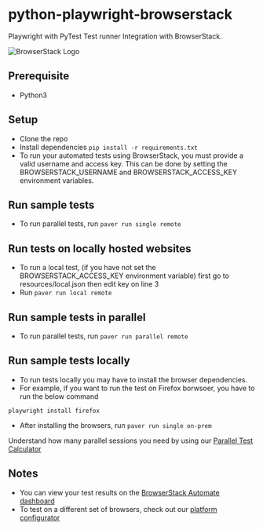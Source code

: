 # python-playwright-browserstack

Playwright with PyTest Test runner Integration with BrowserStack.

![BrowserStack Logo](https://d98b8t1nnulk5.cloudfront.net/production/images/layout/logo-header.png?1469004780)
## Prerequisite
* Python3

## Setup

* Clone the repo
* Install dependencies `pip install -r requirements.txt`
* To run your automated tests using BrowserStack, you must provide a valid username and access key. This can be done by setting the BROWSERSTACK_USERNAME and BROWSERSTACK_ACCESS_KEY environment variables.

## Run sample tests
* To run parallel tests, run `paver run single remote`

## Run tests on locally hosted websites
* To run a local test, (if you have not set the BROWSERSTACK_ACCESS_KEY environment variable) first go to resources/local.json then edit key on line 3
* Run `paver run local remote`

## Run sample tests in parallel
* To run parallel tests, run `paver run parallel remote`


## Run sample tests locally
* To run tests locally you may have to install the browser dependencies. 
* For example, if you want to run the test on Firefox borwsoer, you have to run the below command

```
playwright install firefox	

```

* After installing the browsers, run `paver run single on-prem`


 Understand how many parallel sessions you need by using our [Parallel Test Calculator](https://www.browserstack.com/automate/parallel-calculator?ref=github)

## Notes
* You can view your test results on the [BrowserStack Automate dashboard](https://www.browserstack.com/automate)
* To test on a different set of browsers, check out our [platform configurator](https://www.browserstack.com/automate/python#setting-os-and-browser)